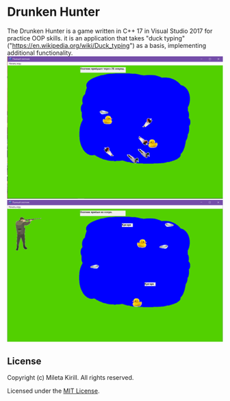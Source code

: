 # Drunken Hunter
The Drunken Hunter is a game written in C++ 17 in Visual Studio 2017 for practice OOP skills.
it is an application that takes "duck typing" ("https://en.wikipedia.org/wiki/Duck_typing") as a basis, implementing additional functionality.
![Drunken Hunter Screenshot](images/start.png)
![Drunken Hunter Screenshot](images/end.png)

## License
Copyright (c) Mileta Kirill. All rights reserved.

Licensed under the [MIT License](LICENSE).
